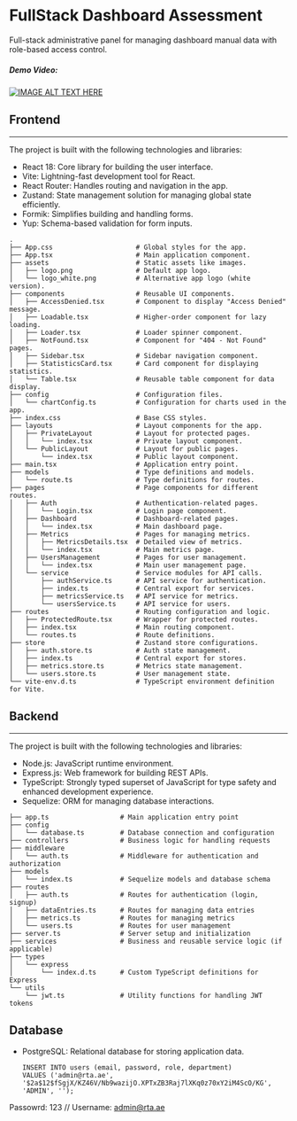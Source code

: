 # FullStack Dashboard Assessment

Full-stack administrative panel for managing dashboard manual data with role-based access control.

##### Demo Video:
[![IMAGE ALT TEXT HERE](https://img.youtube.com/vi/1qBnp0pJczo/hqdefault.jpg)](https://youtu.be/1qBnp0pJczo)

## Frontend
***
The project is built with the following technologies and libraries:
-	React 18: Core library for building the user interface.
-   Vite: Lightning-fast development tool for React.
-	React Router: Handles routing and navigation in the app.
-	Zustand: State management solution for managing global state efficiently.
-	Formik: Simplifies building and handling forms.
-   Yup: Schema-based validation for form inputs.

```
.
├── App.css                     # Global styles for the app.
├── App.tsx                     # Main application component.
├── assets                      # Static assets like images.
│   ├── logo.png                # Default app logo.
│   └── logo_white.png          # Alternative app logo (white version).
├── components                  # Reusable UI components.
│   ├── AccessDenied.tsx        # Component to display "Access Denied" message.
│   ├── Loadable.tsx            # Higher-order component for lazy loading.
│   ├── Loader.tsx              # Loader spinner component.
│   ├── NotFound.tsx            # Component for "404 - Not Found" pages.
│   ├── Sidebar.tsx             # Sidebar navigation component.
│   ├── StatisticsCard.tsx      # Card component for displaying statistics.
│   └── Table.tsx               # Reusable table component for data display.
├── config                      # Configuration files.
│   └── chartConfig.ts          # Configuration for charts used in the app.
├── index.css                   # Base CSS styles.
├── layouts                     # Layout components for the app.
│   ├── PrivateLayout           # Layout for protected pages.
│   │   └── index.tsx           # Private layout component.
│   └── PublicLayout            # Layout for public pages.
│       └── index.tsx           # Public layout component.
├── main.tsx                    # Application entry point.
├── models                      # Type definitions and models.
│   └── route.ts                # Type definitions for routes.
├── pages                       # Page components for different routes.
│   ├── Auth                    # Authentication-related pages.
│   │   └── Login.tsx           # Login page component.
│   ├── Dashboard               # Dashboard-related pages.
│   │   └── index.tsx           # Main dashboard page.
│   ├── Metrics                 # Pages for managing metrics.
│   │   ├── MetricsDetails.tsx  # Detailed view of metrics.
│   │   └── index.tsx           # Main metrics page.
│   ├── UsersManagement         # Pages for user management.
│   │   └── index.tsx           # Main user management page.
│   └── service                 # Service modules for API calls.
│       ├── authService.ts      # API service for authentication.
│       ├── index.ts            # Central export for services.
│       ├── metricsService.ts   # API service for metrics.
│       └── usersService.ts     # API service for users.
├── routes                      # Routing configuration and logic.
│   ├── ProtectedRoute.tsx      # Wrapper for protected routes.
│   ├── index.tsx               # Main routing component.
│   └── routes.ts               # Route definitions.
├── store                       # Zustand store configurations.
│   ├── auth.store.ts           # Auth state management.
│   ├── index.ts                # Central export for stores.
│   ├── metrics.store.ts        # Metrics state management.
│   └── users.store.ts          # User management state.
└── vite-env.d.ts               # TypeScript environment definition for Vite.
```

## Backend
***
The project is built with the following technologies and libraries:
-	Node.js: JavaScript runtime environment.
-	Express.js: Web framework for building REST APIs.
-	TypeScript: Strongly typed superset of JavaScript for type safety and enhanced development experience.
-	Sequelize: ORM for managing database interactions.

```
├── app.ts                  # Main application entry point
├── config
│   └── database.ts         # Database connection and configuration
├── controllers             # Business logic for handling requests
├── middleware
│   └── auth.ts             # Middleware for authentication and authorization
├── models
│   └── index.ts            # Sequelize models and database schema
├── routes
│   ├── auth.ts             # Routes for authentication (login, signup)
│   ├── dataEntries.ts      # Routes for managing data entries
│   ├── metrics.ts          # Routes for managing metrics
│   └── users.ts            # Routes for user management
├── server.ts               # Server setup and initialization
├── services                # Business and reusable service logic (if applicable)
├── types
│   └── express
│       └── index.d.ts      # Custom TypeScript definitions for Express
└── utils
    └── jwt.ts              # Utility functions for handling JWT tokens
```
## Database
- PostgreSQL: Relational database for storing application data.

      INSERT INTO users (email, password, role, department)
      VALUES ('admin@rta.ae', '$2a$12$fSgjX/KZ46V/Nb9wazijO.XPTxZB3Raj7lXKq0z70xY2iM4ScO/KG', 'ADMIN', '');

Passowrd: 123 //
Username: admin@rta.ae


